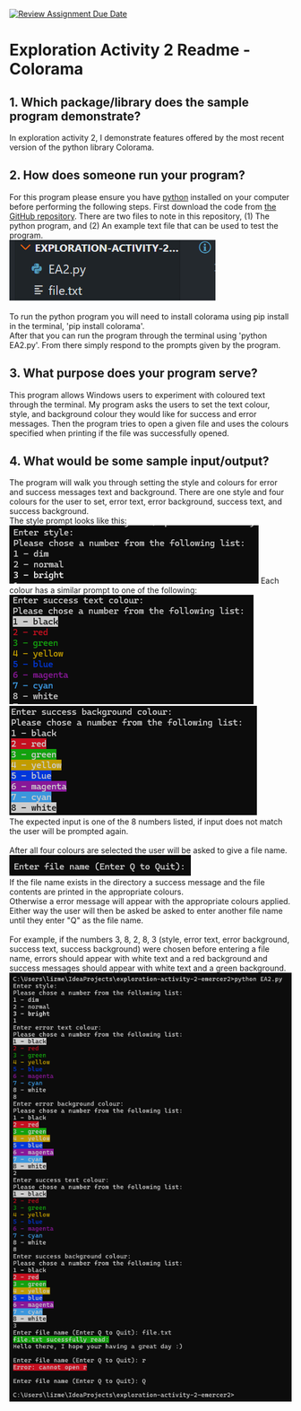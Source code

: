 [![Review Assignment Due Date](https://classroom.github.com/assets/deadline-readme-button-24ddc0f5d75046c5622901739e7c5dd533143b0c8e959d652212380cedb1ea36.svg)](https://classroom.github.com/a/RPDAFNpj)
# Exploration Activity 2 Readme - Colorama

## 1. Which package/library does the sample program demonstrate?
In exploration activity 2, I demonstrate features offered by the most recent version of the python library Colorama.

## 2. How does someone run your program?
For this program please ensure you have [python](https://www.python.org/downloads/) installed on your computer before performing the following steps. 
First download the code from [the GitHub repository](https://github.com/CS2613-WI24-FR01B/exploration-activity-2-emercer2).
There are two files to note in this repository, (1) The python program, and (2) An example text file that can be used to test the program. <br>![Image of EA2.py python program, and file.txt example file in code editor](filesInEditor.png)<br>
<br>To run the python program you will need to install colorama using pip install in the terminal, 'pip install colorama'. 
<br>After that you can run the program through the terminal using 'python EA2.py'. From there simply respond to the prompts given by the program.

## 3. What purpose does your program serve?
This program allows Windows users to experiment with coloured text through the terminal. My program asks the users to set the text colour, style, and background colour they would like for success and error messages. Then the program tries to open a given file and uses the colours specified when printing if the file was successfully opened.

## 4. What would be some sample input/output?
The program will walk you through setting the style and colours for error and success messages text and background. There are one style and four colours for the user to set, error text, error background, success text, and success background.<br>
The style prompt looks like this:<br>
![Image of background style selection screen](styleChoice.png)
Each colour has a similar prompt to one of the following:<br>
![Image of text colour selection screen for success message](textColorChoice.png)![Image of background colour selection screen for success message](BackColorChoice.png)<br>
The expected input is one of the 8 numbers listed, if input does not match the user will be prompted again.<br><br>
After all four colours are selected the user will be asked to give a file name.<br>
![Image of program requesting a file name from user](requestFileName.png)<br>
If the file name exists in the directory a success message and the file contents are printed in the appropriate colours.<br>
Otherwise a error message will appear with the appropriate colours applied.<br>
Either way the user will then be asked be asked to enter another file name until they enter "Q" as the file name.<br><br>
For example, if the numbers 3, 8, 2, 8, 3 (style, error text, error background, success text, success background) were chosen before entering a file name, errors should appear with white text and a red background and success messages should appear with white text and a green background.<br>
![Image of test case discussed](example.png)